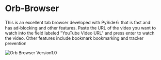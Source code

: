 # Orb-Browser
This is an excellent tab browser developed with PySide６ that is fast and has ad-blocking and other features.
Paste the URL of the video you want to watch into the field labeled "YouTube Video URL" and press enter to watch the video.
Other features include bookmark bookmarking and tracker prevention


<img src="https://i.imgur.com/nF8pEfo.jpeg
https://i.imgur.com/slqhb5Q.png
https://i.imgur.com/UG3mgHA.png" alt="Orb Browser Version1.0" title="Orb Browser Version1.0">
